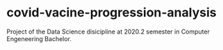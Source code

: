 # covid-vacine-progression-analysis
Project of the Data Science disicipline at 2020.2 semester in Computer Engeneering Bachelor.
